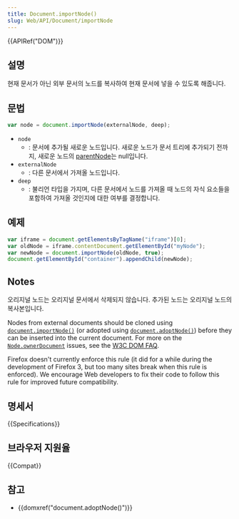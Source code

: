 ```yaml
---
title: Document.importNode()
slug: Web/API/Document/importNode
---
```


{{APIRef("DOM")}}

## 설명

현재 문서가 아닌 외부 문서의 노드를 복사하여 현재 문서에 넣을 수 있도록 해줍니다.

## 문법

```js
var node = document.importNode(externalNode, deep);
```

- `node`
  - : 문서에 추가될 새로운 노드입니다. 새로운 노드가 문서 트리에 추가되기 전까지, 새로운 노드의 [parentNode](/ko/docs/DOM/Node.parentNode)는 null입니다.
- `externalNode`
  - : 다른 문서에서 가져올 노드입니다.
- `deep`
  - : 불리언 타입을 가지며, 다른 문서에서 노드를 가져올 때 노드의 자식 요소들을 포함하여 가져올 것인지에 대한 여부를 결정합니다.

## 예제

```js
var iframe = document.getElementsByTagName("iframe")[0];
var oldNode = iframe.contentDocument.getElementById("myNode");
var newNode = document.importNode(oldNode, true);
document.getElementById("container").appendChild(newNode);
```

## Notes

오리지널 노드는 오리지널 문서에서 삭제되지 않습니다. 추가된 노드는 오리지널 노드의 복사본입니다.

Nodes from external documents should be cloned using [`document.importNode()`](/ko/docs/Web/API/Document/importNode) (or adopted using [`document.adoptNode()`](/ko/docs/Web/API/Document/adoptNode)) before they can be inserted into the current document. For more on the [`Node.ownerDocument`](/ko/docs/Web/API/Node/ownerDocument) issues, see the [W3C DOM FAQ](http://www.w3.org/DOM/faq.html#ownerdoc).

Firefox doesn't currently enforce this rule (it did for a while during the development of Firefox 3, but too many sites break when this rule is enforced). We encourage Web developers to fix their code to follow this rule for improved future compatibility.

## 명세서

{{Specifications}}

## 브라우저 지원율

{{Compat}}

## 참고

- {{domxref("document.adoptNode()")}}
